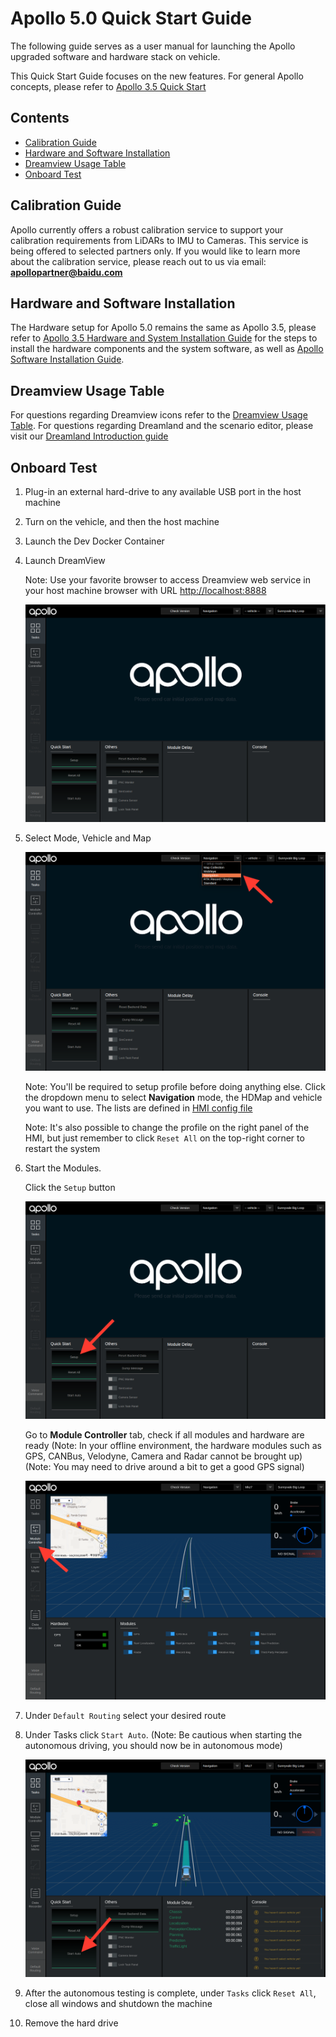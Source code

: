 # Apollo 5.0 Quick Start Guide

The following guide serves as a user manual for launching the Apollo upgraded software and hardware stack on vehicle.

This Quick Start Guide focuses on the new features. For general Apollo concepts, please refer to
[Apollo 3.5 Quick Start](https://github.com/ApolloAuto/apollo/blob/master/docs/quickstart/apollo_3_5_quick_start.md)

## Contents

- [Calibration Guide](#calibration-guide)
- [Hardware and Software Installation](#hardware-and-software-installation)
- [Dreamview Usage Table](#dreamview-usage-table)
- [Onboard Test](#onboard-test)

## Calibration Guide

Apollo currently offers a robust calibration service to support your calibration requirements from LiDARs to IMU to Cameras. This service is being offered to selected partners only. If you would like to learn more about the calibration service, please reach out to us via email: **apollopartner@baidu.com**

## Hardware and Software Installation

The Hardware setup for Apollo 5.0 remains the same as Apollo 3.5, please refer to
[Apollo 3.5 Hardware and System Installation Guide](apollo_3_5_hardware_system_installation_guide.md)
for the steps to install the hardware components and the system software, as well as
[Apollo Software Installation Guide](apollo_software_installation_guide.md).

## Dreamview Usage Table

For questions regarding Dreamview icons refer to the
[Dreamview Usage Table](https://github.com/ApolloAuto/apollo/blob/master/docs/specs/dreamview_usage_table.md).
For questions regarding Dreamland and the scenario editor, please visit our [Dreamland Introduction guide](https://github.com/ApolloAuto/apollo/blob/master/docs/specs/Dreamland_introduction.md)

## Onboard Test

1. Plug-in an external hard-drive to any available USB port in the host machine

2. Turn on the vehicle, and then the host machine

3. Launch the Dev Docker Container

4. Launch DreamView

   Note\: Use your favorite browser to access Dreamview web service in your host
   machine browser with URL <http://localhost:8888>

   ![dreamview_2_5](images/dreamview_2_5.png)

5. Select Mode, Vehicle and Map

   ![dreamview_2_5_setup_profile](images/dreamview_2_5_setup_profile.png)

   Note\: You'll be required to setup profile before doing anything else. Click
   the dropdown menu to select **Navigation** mode, the HDMap and vehicle you
   want to use. The lists are defined in
   [HMI config file](https://raw.githubusercontent.com/ApolloAuto/apollo/master/modules/dreamview/conf/hmi.conf)

   Note\: It's also possible to change the profile on the right panel of the
   HMI, but just remember to click `Reset All` on the top-right corner to
   restart the system

6. Start the Modules.

   Click the `Setup` button

   ![dreamview_2_5_setup](images/dreamview_2_5_setup.png)

   Go to **Module Controller** tab, check if all modules and hardware are ready
   (Note\: In your offline environment, the hardware modules such as GPS,
   CANBus, Velodyne, Camera and Radar cannot be brought up)
   (Note\: You may need to drive around a bit to get a good GPS signal)

   ![dreamview_2_5_module_controller](images/dreamview_2_5_module_controller.png)

7. Under `Default Routing` select your desired route

8. Under Tasks click `Start Auto`. (Note: Be cautious when starting the autonomous
   driving, you should now be in autonomous mode)

   ![dreamview_2_5_start_auto](images/dreamview_2_5_start_auto.png)

9. After the autonomous testing is complete, under `Tasks` click `Reset All`, close all
   windows and shutdown the machine

10. Remove the hard drive
